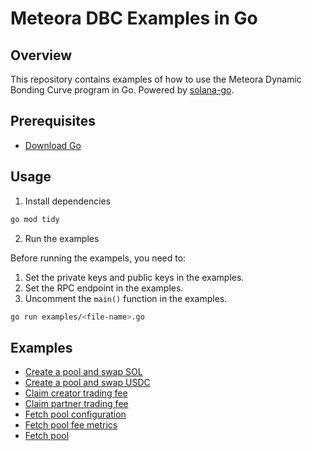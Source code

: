 # Meteora DBC Examples in Go

## Overview

This repository contains examples of how to use the Meteora Dynamic Bonding Curve program in Go. Powered by [solana-go](https://github.com/gagliardetto/solana-go).

## Prerequisites

- [Download Go](https://go.dev/doc/install)

## Usage

1. Install dependencies

```bash
go mod tidy
```

2. Run the examples

Before running the exampels, you need to:

1. Set the private keys and public keys in the examples.
2. Set the RPC endpoint in the examples.
3. Uncomment the `main()` function in the examples.

```bash
go run examples/<file-name>.go
```

## Examples

- [Create a pool and swap SOL](./examples/create_pool_and_swap_sol.go)
- [Create a pool and swap USDC](./examples/create_pool_and_swap_usdc.go)
- [Claim creator trading fee](./examples/claim_creator_trading_fee.go)
- [Claim partner trading fee](./examples/claim_partner_trading_fee.go)
- [Fetch pool configuration](./examples/get_pool_config.go)
- [Fetch pool fee metrics](./examples/get_pool_fee_metrics.go)
- [Fetch pool](./examples/get_pool.go)
